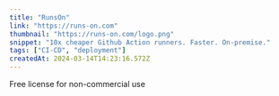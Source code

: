 ```yaml
---
title: "RunsOn"
link: "https://runs-on.com"
thumbnail: "https://runs-on.com/logo.png"
snippet: "10x cheaper Github Action runners. Faster. On-premise."
tags: ["CI-CD", "deployment"]
createdAt: 2024-03-14T14:23:16.572Z
---
```

Free license for non-commercial use
